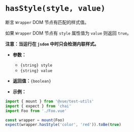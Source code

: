 # `hasStyle(style, value)`

断言 `Wrapper` DOM 节点有匹配的样式值。

如果 `Wrapper` DOM 节点有 `style` 属性值为 `value` 则返回 `true`。

**注意：当运行在 `jsdom` 中时只会检测内联样式。**

- **参数：**
  - `{string} style`
  - `{string} value`

- **返回值：**`{boolean}`

- **示例：**

```js
import { mount } from '@vue/test-utils'
import { expect } from 'chai'
import Foo from './Foo.vue'

const wrapper = mount(Foo)
expect(wrapper.hasStyle('color', 'red')).toBe(true)
```
